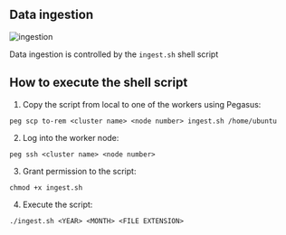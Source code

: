 ## Data ingestion

![ingestion](~/assets/ingestion.png)

Data ingestion is controlled by the `ingest.sh` shell script

## How to execute the shell script

1. Copy the script from local to one of the workers using Pegasus:

`peg scp to-rem <cluster name> <node number> ingest.sh /home/ubuntu`

2. Log into the worker node:

`peg ssh <cluster name> <node number>`

3. Grant permission to the script:

`chmod +x ingest.sh`

4. Execute the script:

`./ingest.sh <YEAR> <MONTH> <FILE EXTENSION>`